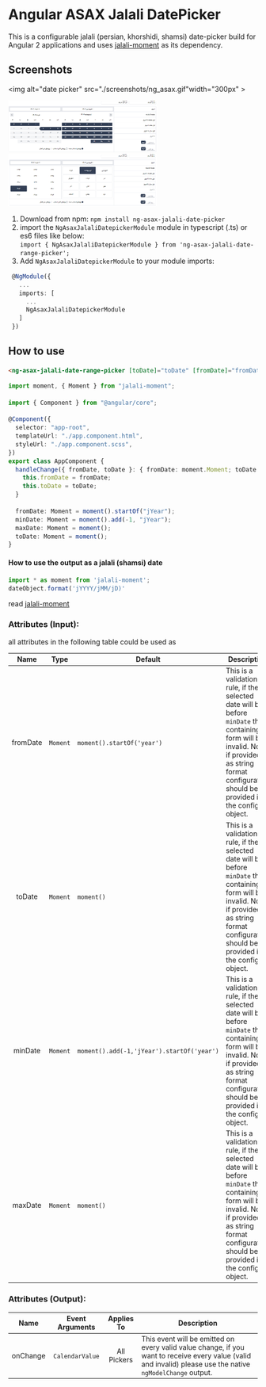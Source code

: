 # Angular ASAX Jalali DatePicker

This is a configurable jalali (persian, khorshidi, shamsi) date-picker build for Angular 2 applications and uses [jalali-moment](https://github.com/fingerpich/moment-jalaali) as its dependency.

## Screenshots

<img alt="date picker" src="./screenshots/ng_asax.gif"width="300px" >

<div>
<img alt="date picker" src="https://github.com/developer-ghahremani/ng-asax/blob/master/projects/ng-asax-jalali-date-range-picker/screenshots/NgAsax.png?raw=true"width="300px" >
<img alt="date picker" src="https://github.com/developer-ghahremani/ng-asax/blob/master/projects/ng-asax-jalali-date-range-picker/screenshots/NgAsax-2.png?raw=true"width="300px" >
</div>

1. Download from npm:
   `npm install ng-asax-jalali-date-picker`
2. import the `NgAsaxJalaliDatepickerModule` module in typescript (.ts) or es6 files like below:  
   `import { NgAsaxJalaliDatepickerModule } from 'ng-asax-jalali-date-range-picker';`
3. Add `NgAsaxJalaliDatepickerModule` to your module imports:

```ts
 @NgModule({
   ...
   imports: [
     ...
     NgAsaxJalaliDatepickerModule
   ]
 })
```

## How to use

```html
<ng-asax-jalali-date-range-picker [toDate]="toDate" [fromDate]="fromDate" [maxDate]="maxDate" [minDate]="minDate" (onChange)="handleChange($event)"></ng-asax-jalali-date-range-picker>
```

```ts
import moment, { Moment } from "jalali-moment";

import { Component } from "@angular/core";

@Component({
  selector: "app-root",
  templateUrl: "./app.component.html",
  styleUrl: "./app.component.scss",
})
export class AppComponent {
  handleChange({ fromDate, toDate }: { fromDate: moment.Moment; toDate: moment.Moment }) {
    this.fromDate = fromDate;
    this.toDate = toDate;
  }

  fromDate: Moment = moment().startOf("jYear");
  minDate: Moment = moment().add(-1, "jYear");
  maxDate: Moment = moment();
  toDate: Moment = moment();
}
```

<!-- [Demo](https://plnkr.co/XJSWtt) -->

#### How to use the output as a jalali (shamsi) date

```ts
import * as moment from 'jalali-moment';
dateObject.format('jYYYY/jMM/jD)'
```

read [jalali-moment](https://github.com/fingerpich/jalali-moment)

<!-- #### How to use it with system.js -->

<!-- [this Demo](https://plnkr.co/XJSWtt) is using system.js. -->

### Attributes (Input):

all attributes in the following table could be used as

|   Name   | Type     | Default                                    | Description                                                                                                                                                                                             |
| :------: | -------- | ------------------------------------------ | ------------------------------------------------------------------------------------------------------------------------------------------------------------------------------------------------------- |
| fromDate | `Moment` | `moment().startOf('year')`                 | This is a validation rule, if the selected date will be before `minDate` the containing form will be invalid. Note: if provided as string format configuration should be provided in the config object. |
|  toDate  | `Moment` | `moment()`                                 | This is a validation rule, if the selected date will be before `minDate` the containing form will be invalid. Note: if provided as string format configuration should be provided in the config object. |
| minDate  | `Moment` | `moment().add(-1,'jYear').startOf('year')` | This is a validation rule, if the selected date will be before `minDate` the containing form will be invalid. Note: if provided as string format configuration should be provided in the config object. |
| maxDate  | `Moment` | `moment()`                                 | This is a validation rule, if the selected date will be before `minDate` the containing form will be invalid. Note: if provided as string format configuration should be provided in the config object. |

### Attributes (Output):

| Name     | Event Arguments | Applies To  | Description                                                                                                                                                  |
| -------- | :-------------: | :---------: | ------------------------------------------------------------------------------------------------------------------------------------------------------------ |
| onChange | `CalendarValue` | All Pickers | This event will be emitted on every valid value change, if you want to receive every value (valid and invalid) please use the native `ngModelChange` output. |

